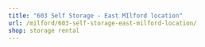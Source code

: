 ```yaml
---
title: "603 Self Storage - East MIlford location"
url: /milford/603-self-storage-east-milford-location/
shop: storage rental
---
```


